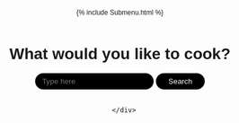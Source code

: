 {% include Submenu.html %}
<head>
  <meta charset="UTF-8">
  <meta http-equiv="X-UA-Compatible" content="IE=edge">
  <meta name="viewport" content="width=device-width, initial-scale=1.0">
  <title>recipies</title>
  <style>
      @import url('https://fonts.googleapis.com/css2?family=Poppins:ital,wght@0,100;0,200;0,300;0,400;0,500;0,600;0,700;0,800;0,900;1,100;1,200;1,300;1,400;1,500;1,600;1,700;1,800;1,900&display=swap');
      body {
          font-family: 'Poppins', sans-serif;
          justify-content: center;
          align-items: center;
          display: flex;
          flex-direction: column;
          width: 100vw;
          height: 100vh;
          margin: 0px;
          padding: 0px;
      }
      .result {
          border-radius: 12px;
          border: 1px solid black;
          padding: 20px;
          max-width: 300px;
          flex-shrink: 0;
      }
      input {
          background: black;
          border: 2px solid transparent;
          outline: none;
          border-radius: 50px;
          padding-left: 10px;
          padding-right: 20px;
          padding-top: 5px;
          padding-bottom: 5px;
          color: #fff;
          transition: 0.2s;
      }
      input:focus {
          background-color: #fff;
          color: black;
          border: 2px solid black;
      }
      .lds-roller {
          display: inline-block;
          position: relative;
          width: 80px;
          height: 80px;
      }
      .lds-roller div {
          animation: lds-roller 1.2s cubic-bezier(0.5, 0, 0.5, 1) infinite;
          transform-origin: 40px 40px;
      }
      .lds-roller div:after {
          content: " ";
          display: block;
          position: absolute;
          width: 7px;
          height: 7px;
          border-radius: 50%;
          background: black;
          margin: -4px 0 0 -4px;
      }
      .lds-roller div:nth-child(1) {
          animation-delay: -0.036s;
      }
      .lds-roller div:nth-child(1):after {
          top: 63px;
          left: 63px;
      }
      .lds-roller div:nth-child(2) {
          animation-delay: -0.072s;
      }
      .lds-roller div:nth-child(2):after {
          top: 68px;
          left: 56px;
      }
      .lds-roller div:nth-child(3) {
          animation-delay: -0.108s;
      }
      .lds-roller div:nth-child(3):after {
          top: 71px;
          left: 48px;
      }
      .lds-roller div:nth-child(4) {
          animation-delay: -0.144s;
      }
      .lds-roller div:nth-child(4):after {
          top: 72px;
          left: 40px;
      }
      .lds-roller div:nth-child(5) {
          animation-delay: -0.18s;
      }
      .lds-roller div:nth-child(5):after {
          top: 71px;
          left: 32px;
      }
      .lds-roller div:nth-child(6) {
          animation-delay: -0.216s;
      }
      .lds-roller div:nth-child(6):after {
          top: 68px;
          left: 24px;
      }
      .lds-roller div:nth-child(7) {
          animation-delay: -0.252s;
      }
      .lds-roller div:nth-child(7):after {
          top: 63px;
          left: 17px;
      }
      .lds-roller div:nth-child(8) {
          animation-delay: -0.288s;
      }
      .lds-roller div:nth-child(8):after {
          top: 56px;
          left: 12px;
      }
      @keyframes lds-roller {
          0% {
              transform: rotate(0deg);
          }
          100% {
              transform: rotate(360deg);
          }
      }
      button {
          background: black;
          border: 2px solid transparent;
          outline: none;
          border-radius: 50px;
          padding-left: 20px;
          padding-right: 20px;
          padding-top: 5px;
          padding-bottom: 5px;
          color: #fff;
          cursor: pointer;
          transition: 0.2s;
      }
      button:hover {
          background-color: #fff;
          color: black;
          border: 2px solid black;
      }
      #results {
          max-height: 500px;
          overflow: auto;
          display: flex;
          flex-direction: column;
          gap: 10px;
      }
      #nav {
          position: fixed;
          height: 100px;
          width: 100%;
          background-color: black;
          top: 0px;
          left: 0px;
          display: flex;
          justify-content: center;
          align-items: center;
      }
      p {
          font-size: 12px;
      }
      #instructions {
          display: none;
          justify-content: center;
          align-items: center;
          flex-direction: column;
          text-align: center;
          max-width: 400px;
          border: 1px solid black;
          border-radius: 12px;
          padding: 20px;
      }
      #search_page {
          display: flex;
          flex-direction: column;
          justify-content: center;
          align-items: center;
      }
  </style>
</head>

<body>
<div class="main-container">

  <div id="search_page">
      <h1>What would you like to cook?</h1>
      <div>
          <input id="searchBar" type="text" placeholder="Type here">
          <button id="searchButton">Search</button>
      </div>
      <br>
      <div id="results">

      </div>
  </div>
  <div id="instructions">
      <button onclick="return_to_search();">Return To Search</button>
      <h1>Instructions</h1>
      <br>
      <b>You will need: </b>
      <p id="youWillNeed"></p>
      <br>
      <b>Method: </b>
      <p id="method"></p>
  </div>
  </div>
</body>
<script>
  var logged_in = false;
  var recipies = {};
function return_to_search() {
      document.getElementById("search_page").style["display"] = "flex";
      document.getElementById("instructions").style.display = "none";
  };
function open_instructions(object) {
      var instructions = recipies[object];
      document.getElementById("search_page").style["display"] = "none";
      document.getElementById("instructions").style.display = "flex";
      document.getElementById("youWillNeed").innerHTML = instructions[1];
      document.getElementById("method").innerHTML = instructions[0];
  };
 document.getElementById("searchButton").addEventListener("click", () => {
      document.getElementById("results").style.overflow = "hidden";
      document.getElementById("results").innerHTML = `<div class="lds-roller"><div></div><div></div><div></div><div></div><div></div><div></div><div></div><div></div></div>`;
      var content = document.getElementById("searchBar").value;
      fetch("http://192.168.0.131:8792/api/search/", {
          "method": "POST",
          "headers": {
              "content-type": "application/json"
          },
          "body": JSON.stringify({
              "item": content
          })
      }).then(Response => {
          document.getElementById("results").style.overflow = "auto";
          recipies = {};
          Response.json().then(Data => {
              if (Data.length > 0) {
                  var html = ``;
                  Data.forEach((v) => {
                      var instruction_id = new Date().getTime().toString() + "_" + Math.random().toString();
                      recipies[instruction_id] = [v.instructions, v.ingredients, v.title]
                      html = html + `
                          <div class="result">
                              <b>${v.title}</b>
                              <p>${v.ingredients.replaceAll("|", "\n")}</p>
                              <button onclick="open_instructions('${instruction_id}')">View Instructions</button>
                              <path d="M3.612 15.443c-.386.198-.824-.149-.746-.592l.83-4.73L.173 6.765c-.329-.314-.158-.888.283-.95l4.898-.696L7.538.792c.197-.39.73-.39.927 0l2.184 4.327 4.898.696c.441.062.612.636.282.95l-3.522 3.356.83 4.73c.078.443-.36.79-.746.592L8 13.187l-4.389 2.256z"/>
                              </svg> Favourite</button>
                          </div>
                      `
                  });
                  document.getElementById("results").innerHTML = html;
              } else {
                  document.getElementById("results").innerHTML = "We found no items for this query!";
              }
          }).catch(E => {
              document.getElementById("results").innerHTML = "We found no items for this query!";
          })
      }).catch(E => {
          document.getElementById("results").innerHTML = "We found no items for this query!";
      })
  })
</script>